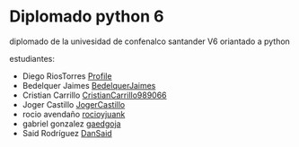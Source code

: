 # Diplomado python 6

diplomado de la univesidad de confenalco santander V6 oriantado a python 

estudiantes:
- Diego RiosTorres [Profile](https://github.com/)	
- Bedelquer Jaimes [BedelquerJaimes](https://github.com/BEDELQUERJAIMES)
- Cristian Carrillo [CristianCarrillo989066](https://github.com/CristianCarrillo989066)
- Joger Castillo [JogerCastillo](https://github.com/JogerCastillo)
- rocio avendaño  [rocioyjuank](https://github.com/rocioyjuanka)	
- gabriel gonzalez  [gaedgoja](https://github.com/gaedgoja)
- Said Rodríguez [DanSaid](https://github.com/DanSaid)
